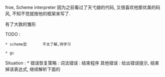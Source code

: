 
froe, Scheme interpreter
因为之前看过了天弋娘的代码, 又很喜欢他那优美的码风, 不知不觉就按他的框架来写了.




有了大致的雏形

TODO : 

	* scheme宏		不太了解,待学习
 
	* gc



Situation : 
	* 错误恢复策略 : 词法错误 : 结束程序
					 其他错误 : 给出错误提示, 结束掉该表达式, 继续解析下面的
